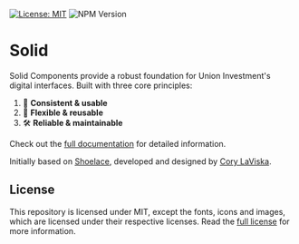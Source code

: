 [![License: MIT](https://img.shields.io/badge/License-MIT-green.svg)](https://opensource.org/licenses/MIT)
![NPM Version](https://img.shields.io/npm/v/%40solid-design-system%2Fcomponents)

# Solid

Solid Components provide a robust foundation for Union Investment's digital interfaces. Built with three core principles:

1. 🌟 **Consistent & usable**
2. 🧩 **Flexible & reusable**
3. 🛠️ **Reliable & maintainable**

Check out the [full documentation](https://solid-design-system.fe.union-investment.de/x.x.x/storybook/) for detailed information.

Initially based on [Shoelace](https://shoelace.style), developed and designed by [Cory LaViska](https://twitter.com/claviska).

## License

This repository is licensed under MIT, except the fonts, icons and images, which are licensed under their respective licenses. Read the [full license](LICENSE.md) for more information.
